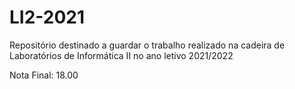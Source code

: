 # LI2-2021

Repositório destinado a guardar o trabalho realizado na cadeira de Laboratórios de Informática II no ano letivo 2021/2022

Nota Final: 18.00